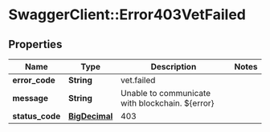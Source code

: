 # SwaggerClient::Error403VetFailed

## Properties
Name | Type | Description | Notes
------------ | ------------- | ------------- | -------------
**error_code** | **String** | vet.failed | 
**message** | **String** | Unable to communicate with blockchain. ${error} | 
**status_code** | [**BigDecimal**](BigDecimal.md) | 403 | 

